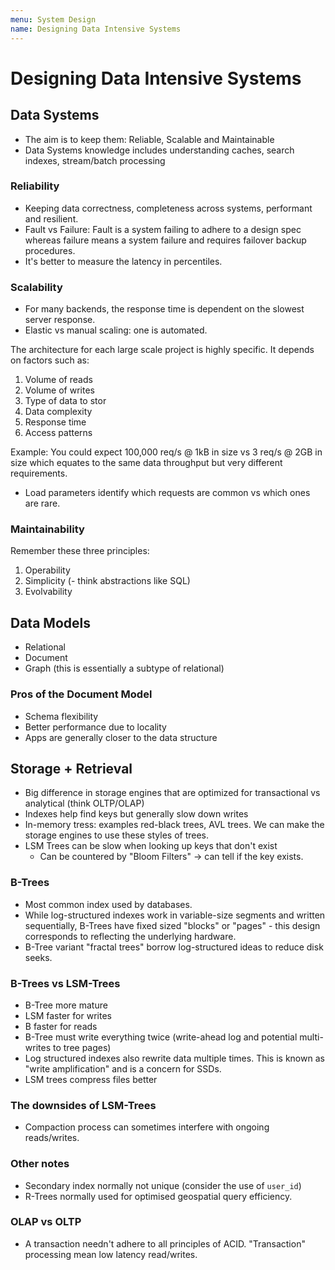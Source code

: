 ```yaml
---
menu: System Design
name: Designing Data Intensive Systems
---
```


# Designing Data Intensive Systems

## Data Systems

- The aim is to keep them: Reliable, Scalable and Maintainable
- Data Systems knowledge includes understanding caches, search indexes, stream/batch processing

### Reliability

- Keeping data correctness, completeness across systems, performant and resilient.
- Fault vs Failure: Fault is a system failing to adhere to a design spec whereas failure means a system failure and requires failover backup procedures.
- It's better to measure the latency in percentiles.

### Scalability

- For many backends, the response time is dependent on the slowest server response.
- Elastic vs manual scaling: one is automated.

The architecture for each large scale project is highly specific. It depends on factors such as:

1. Volume of reads
2. Volume of writes
3. Type of data to stor
4. Data complexity
5. Response time
6. Access patterns

Example: You could expect 100,000 req/s @ 1kB in size vs 3 req/s @ 2GB in size which equates to the same data throughput but very different requirements.

- Load parameters identify which requests are common vs which ones are rare.

### Maintainability

Remember these three principles:

1. Operability
2. Simplicity (- think abstractions like SQL)
3. Evolvability

## Data Models

- Relational
- Document
- Graph (this is essentially a subtype of relational)

### Pros of the Document Model

- Schema flexibility
- Better performance due to locality
- Apps are generally closer to the data structure

## Storage + Retrieval

- Big difference in storage engines that are optimized for transactional vs analytical (think OLTP/OLAP)
- Indexes help find keys but generally slow down writes
- In-memory tress: examples red-black trees, AVL trees. We can make the storage engines to use these styles of trees.
- LSM Trees can be slow when looking up keys that don't exist
  - Can be countered by "Bloom Filters" -> can tell if the key exists.

### B-Trees

- Most common index used by databases.
- While log-structured indexes work in variable-size segments and written sequentially, B-Trees have fixed sized "blocks" or "pages" - this design corresponds to reflecting the underlying hardware.
- B-Tree variant "fractal trees" borrow log-structured ideas to reduce disk seeks.

### B-Trees vs LSM-Trees

- B-Tree more mature
- LSM faster for writes
- B faster for reads
- B-Tree must write everything twice (write-ahead log and potential multi-writes to tree pages)
- Log structured indexes also rewrite data multiple times. This is known as "write amplification" and is a concern for SSDs.
- LSM trees compress files better

### The downsides of LSM-Trees

- Compaction process can sometimes interfere with ongoing reads/writes.

### Other notes

- Secondary index normally not unique (consider the use of `user_id`)
- R-Trees normally used for optimised geospatial query efficiency.

### OLAP vs OLTP

- A transaction needn't adhere to all principles of ACID. "Transaction" processing mean low latency read/writes.
